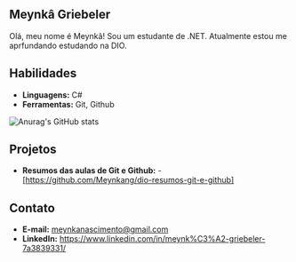 ## Meynkâ Griebeler

Olá, meu nome é Meynkâ! Sou um estudante de .NET. Atualmente estou me aprfundando estudando na DIO.

## Habilidades

* **Linguagens:** C#
* **Ferramentas:** Git, Github

![Anurag's GitHub stats](https://github-readme-stats.vercel.app/api?username=Meynkang&theme=dark&show_icons=true)

## Projetos

* **Resumos das aulas de Git e Github:** - [https://github.com/Meynkang/dio-resumos-git-e-github]

## Contato

* **E-mail:** meynkanascimento@gmail.com
* **LinkedIn:** https://www.linkedin.com/in/meynk%C3%A2-griebeler-7a3839331/
